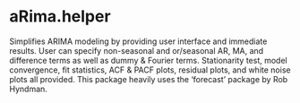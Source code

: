 
<!-- README.md is generated from README.Rmd. Please edit that file -->

# aRima.helper

<!-- badges: start -->

<!-- badges: end -->

Simplifies ARIMA modeling by providing user interface and immediate
results. User can specify non-seasonal and or/seasonal AR, MA, and
difference terms as well as dummy & Fourier terms. Stationarity test,
model convergence, fit statistics, ACF & PACF plots, residual plots, and
white noise plots all provided. This package heavily uses the ‘forecast’
package by Rob Hyndman.
